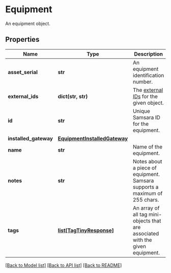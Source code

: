 # Equipment

An equipment object.
## Properties
Name | Type | Description | Notes
------------ | ------------- | ------------- | -------------
**asset_serial** | **str** | An equipment identification number. | [optional] 
**external_ids** | **dict(str, str)** | The [external IDs](https://developers.samsara.com/docs/external-ids) for the given object. | [optional] 
**id** | **str** | Unique Samsara ID for the equipment. | 
**installed_gateway** | [**EquipmentInstalledGateway**](EquipmentInstalledGateway.md) |  | [optional] 
**name** | **str** | Name of the equipment. | [optional] 
**notes** | **str** | Notes about a piece of equipment. Samsara supports a maximum of 255 chars. | [optional] 
**tags** | [**list[TagTinyResponse]**](TagTinyResponse.md) | An array of all tag mini-objects that are associated with the given equipment. | [optional] 

[[Back to Model list]](../README.md#documentation-for-models) [[Back to API list]](../README.md#documentation-for-api-endpoints) [[Back to README]](../README.md)


